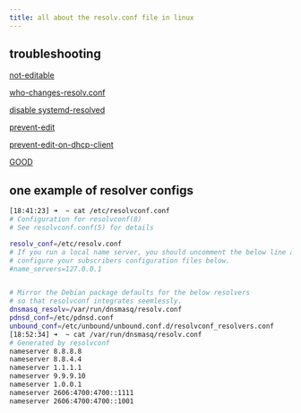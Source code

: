 ```yaml
---
title: all about the resolv.conf file in linux
---
```



## troubleshooting

[not-editable](https://askubuntu.com/questions/604760/can-not-edit-resolv-conf)

[who-changes-resolv.conf](https://stackoverflow.com/questions/15368217/how-to-prevent-etc-resolv-conf-from-getting-overwritten-after-reboot-in-ubuntu)

[disable systemd-resolved](https://askubuntu.com/questions/907246/how-to-disable-systemd-resolved-in-ubuntu/907249#907249)

[prevent-edit](https://askubuntu.com/questions/1031279/18-04-bionic-beaver-enforce-static-etc-resolv-conf/1031314#1031314)

[prevent-edit-on-dhcp-client](https://unix.stackexchange.com/questions/174349/what-overwrites-etc-resolv-conf-on-every-boot)

[GOOD](https://unix.stackexchange.com/questions/328131/how-to-troubleshoot-dns-with-systemd-resolved)

## one example of resolver configs

```bash
[18:41:23] ➜  ~ cat /etc/resolvconf.conf
# Configuration for resolvconf(8)
# See resolvconf.conf(5) for details

resolv_conf=/etc/resolv.conf
# If you run a local name server, you should uncomment the below line and
# configure your subscribers configuration files below.
#name_servers=127.0.0.1


# Mirror the Debian package defaults for the below resolvers
# so that resolvconf integrates seemlessly.
dnsmasq_resolv=/var/run/dnsmasq/resolv.conf
pdnsd_conf=/etc/pdnsd.conf
unbound_conf=/etc/unbound/unbound.conf.d/resolvconf_resolvers.conf
[18:52:34] ➜  ~ cat /var/run/dnsmasq/resolv.conf
# Generated by resolvconf
nameserver 8.8.8.8
nameserver 8.8.4.4
nameserver 1.1.1.1
nameserver 9.9.9.10
nameserver 1.0.0.1
nameserver 2606:4700:4700::1111
nameserver 2606:4700:4700::1001
```
